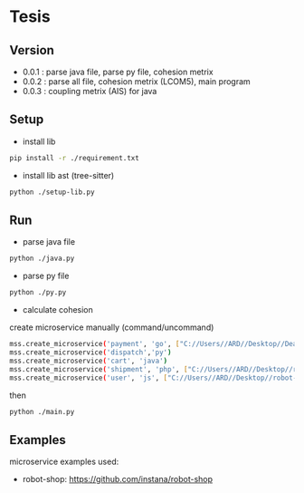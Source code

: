 # Tesis

## Version

- 0.0.1 : parse java file, parse py file, cohesion metrix
- 0.0.2 : parse all file, cohesion metrix (LCOM5), main program
- 0.0.3 : coupling metrix (AIS) for java

## Setup

- install lib

```bash
pip install -r ./requirement.txt
```

- install lib ast (tree-sitter)

```bash
python ./setup-lib.py
```

## Run

- parse java file

```bash
python ./java.py
```

- parse py file

```bash
python ./py.py
```

- calculate cohesion

create microservice manually (command/uncommand)

```bash
mss.create_microservice('payment', 'go', ["C://Users//ARD//Desktop//DeathStarBench-master//hotelReservation//services//payment"])
mss.create_microservice('dispatch','py')
mss.create_microservice('cart', 'java')
mss.create_microservice('shipment', 'php', ["C://Users//ARD//Desktop//robot-shop"])
mss.create_microservice('user', 'js', ["C://Users//ARD//Desktop//robot-shop"])
```

then

```bash
python ./main.py
```

## Examples

microservice examples used:

- robot-shop: https://github.com/instana/robot-shop
